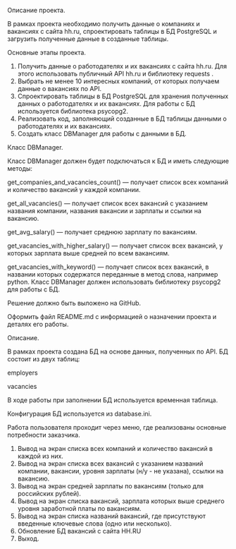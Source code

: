 Описание проекта.

В рамках проекта необходимо получить данные о компаниях и вакансиях с сайта hh.ru, 
спроектировать таблицы в БД PostgreSQL и загрузить полученные данные в созданные таблицы.

Основные этапы проекта.

1. Получить данные о работодателях и их вакансиях с сайта hh.ru. Для этого использовать публичный API hh.ru и библиотеку requests .
2. Выбрать не менее 10 интересных компаний, от которых получаем данные о вакансиях по API.
3. Спроектировать таблицы в БД PostgreSQL для хранения полученных данных о работодателях и их вакансиях. Для работы с БД используется библиотека psycopg2.
4. Реализовать код, заполняющий созданные в БД таблицы данными о работодателях и их вакансиях.
5. Создать класс DBManager для работы с данными в БД.

Класс DBManager.

Класс DBManager должен будет подключаться к БД и иметь следующие методы:

get_companies_and_vacancies_count() — получает список всех компаний и количество вакансий у каждой компании.

get_all_vacancies() — получает список всех вакансий с указанием названия компании, названия вакансии и зарплаты и ссылки на вакансию.

get_avg_salary() — получает среднюю зарплату по вакансиям.

get_vacancies_with_higher_salary() — получает список всех вакансий, у которых зарплата выше средней по всем вакансиям.

get_vacancies_with_keyword() — получает список всех вакансий, в названии которых содержатся переданные в метод слова, например python. Класс DBManager должен использовать библиотеку psycopg2 для работы с БД.

Решение должно быть выложено на GitHub. 

Оформить файл README.md с информацией о назначении проекта и деталях его работы. 

Описание. 

В рамках проекта создана БД на основе данных, полученных по API.
БД состоит из двух таблиц:

employers

vacancies

В ходе работы при заполнении БД используется временная таблица.

Конфигурация БД используется из database.ini.



Работа пользователя проходит через меню, где реализованы основные потребности заказчика.
1. Вывод на экран списка всех компаний и количество вакансий в каждой из них.
2. Вывод на экран списка всех вакансий с указанием названий компании, вакансии, уровня зарплаты (н/у - не указана), ссылки на вакансию.
3. Вывод на экран средней зарплаты по вакансиям (только для российских рублей).
4. Вывод на экран списка вакансий, зарплата которых выше среднего уровня заработной платы по вакансиям.
5. Вывод на экран списка названий вакансий, где присутствуют введенные ключевые слова (одно или несколько).
6. Обновление БД вакансий с сайта HH.RU
7. Выход.

